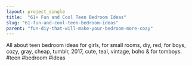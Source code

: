 ```yaml
---
layout: project_single
title:  "61+ Fun and Cool Teen Bedroom Ideas"
slug: "61-fun-and-cool-teen-bedroom-ideas"
parent: "fun-diy-that-will-make-your-bedroom-more-cozy"
---
```

All about teen bedroom ideas for girls, for small rooms, diy, red, for boys, cozy, gray, cheap, tumblr, 2017, cute, teal, vintage, boho & for tomboys. #teen #bedroom #ideas
